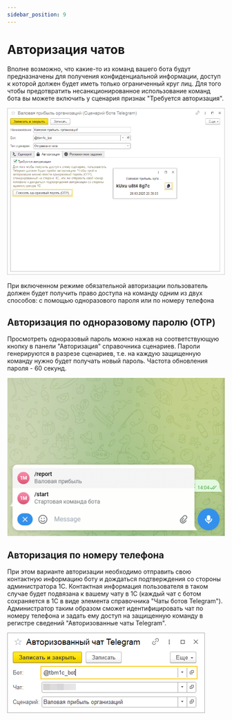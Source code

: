 ```yaml
---
sidebar_position: 9
---
```


# Авторизация чатов

Вполне возможно, что какие-то из команд вашего бота будут предназначены для получения конфиденциальной информации, доступ к которой должен будет иметь только ограниченный круг лиц. Для того чтобы предотвратить несанкционированное использование команд бота вы можете включить у сценария признак "Требуется авторизация".

![Авторизация чатов Telegram](../img/chat-auth.png)

При включенном режиме обязательной авторизации пользователь должен будет получить право доступа на команду одним из двух способов: с помощью одноразового пароля или по номеру телефона

## Авторизация по одноразовому паролю (OTP)

Просмотреть одноразовый пароль можно нажав на соответствующую кнопку в панели "Авторизация" справочника сценариев. Пароли генерируются в разрезе сценариев, т.е. на каждую защищенную команду нужно будет получать новый пароль. Частота обновления пароля - 60 секунд.

![Пример авторизации с помощью одноразового пароля](../img/otp-auth.gif)

## Авторизация по номеру телефона

При этом варианте авторизации необходимо отправить свою контактную информацию боту и дождаться подтверждения со стороны администратора 1С. Контактная информация пользователя в таком случае будет подвязана к вашему чату в 1С (каждый чат с ботом сохраняется в 1С в виде элемента справочника "Чаты ботов Telegram"). Администратор таким образом сможет идентифицировать чат по номеру телефона и задать ему доступ на защищенную команду в регистре сведений "Авторизованные чаты Telegram".

![Регистр сведений "Авторизованные чаты Telegram"](../img/auth-commands.png)
